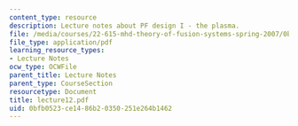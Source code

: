 ```yaml
---
content_type: resource
description: Lecture notes about PF design I - the plasma.
file: /media/courses/22-615-mhd-theory-of-fusion-systems-spring-2007/0bfb0523ce1486b20350251e264b1462_lecture12.pdf
file_type: application/pdf
learning_resource_types:
- Lecture Notes
ocw_type: OCWFile
parent_title: Lecture Notes
parent_type: CourseSection
resourcetype: Document
title: lecture12.pdf
uid: 0bfb0523-ce14-86b2-0350-251e264b1462
---
```


